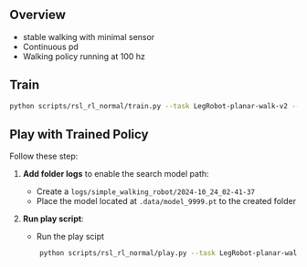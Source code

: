 ## Overview

- stable walking with minimal sensor
- Continuous pd
- Walking policy running at 100 hz

## Train

```bash
python scripts/rsl_rl_normal/train.py --task LegRobot-planar-walk-v2 --num_envs 4096 --headless
```

## Play with Trained Policy

Follow these step:

1. **Add folder logs** to enable the search model path:

   - Create a `logs/simple_walking_robot/2024-10_24_02-41-37`
   - Place the model located at `.data/model_9999.pt` to the created folder

2. **Run play script**:
   - Run the play scipt
   ```bash
       python scripts/rsl_rl_normal/play.py --task LegRobot-planar-walk-play-v2 --num_envs 1
   ```
